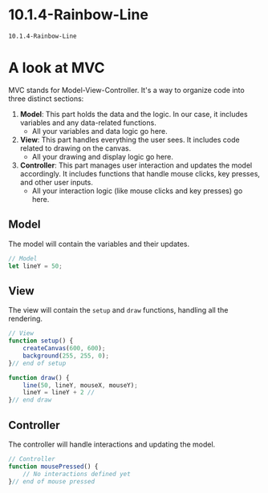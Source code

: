 # 10.1.4-Rainbow-Line
```
10.1.4-Rainbow-Line
```
# A look at MVC

MVC stands for Model-View-Controller. It's a way to organize code into three distinct sections:

1. **Model**: This part holds the data and the logic. In our case, it includes variables and any data-related functions.
   - All your variables and data logic go here.
2. **View**: This part handles everything the user sees. It includes code related to drawing on the canvas.
   - All your drawing and display logic go here.
3. **Controller**: This part manages user interaction and updates the model accordingly. It includes functions that handle mouse clicks, key presses, and other user inputs.
     - All your interaction logic (like mouse clicks and key presses) go here.


## Model
The model will contain the variables and their updates.

```javascript
// Model
let lineY = 50;

```

## View
The view will contain the `setup` and `draw` functions, handling all the rendering.

```javascript
// View
function setup() {
    createCanvas(600, 600);
    background(255, 255, 0);
}// end of setup

function draw() {
    line(50, lineY, mouseX, mouseY);
    lineY = lineY + 2 // 
}// end draw
```

## Controller
The controller will handle interactions and updating the model.

```javascript
// Controller
function mousePressed() {
    // No interactions defined yet
}// end of mouse pressed


```


